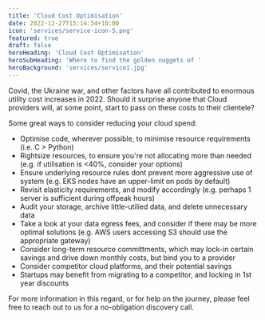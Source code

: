 ```yaml
---
title: 'Cloud Cost Optimisation'
date: 2022-12-27T15:14:54+10:00
icon: 'services/service-icon-5.png'
featured: true
draft: false
heroHeading: 'Cloud Cost Optimisation'
heroSubHeading: 'Where to find the golden nuggets of '
heroBackground: 'services/service1.jpg'
---
```


Covid, the Ukraine war, and other factors have all contributed to enormous utility cost increases in 2022. Should it surprise anyone that Cloud providers will, at some point, start to pass on these costs to their clientele? 

Some great ways to consider reducing your cloud spend:
- Optimise code, wherever possible, to minimise resource requirements (i.e. C > Python)
- Rightsize resources, to ensure you're not allocating more than needed (e.g. if utilisation is <40%, consider your options)
- Ensure underlying resource rules dont prevent more aggressive use of system (e.g. EKS nodes have an upper-limit on pods by default)
- Revisit elasticity requirements, and modify accordingly (e.g. perhaps 1 server is sufficient during offpeak hours)
- Audit your storage, archive little-utilied data, and delete unnecessary data
- Take a look at your data egress fees, and consider if there may be more optimal solutions (e.g. AWS users accessing S3 should use the appropriate gateway)
- Consider long-term resource committments, which may lock-in certain savings and drive down monthly costs, but bind you to a provider
- Consider competitor cloud platforms, and their potential savings
- Startups may benefit from migrating to a competitor, and locking in 1st year discounts

For more information in this regard, or for help on the journey, please feel free to reach out to us for a no-obligation discovery call.
